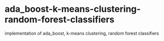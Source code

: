 # ada_boost-k-means-clustering-random-forest-classifiers
implementation of ada_boost, k-means clustering, random forest classifiers
